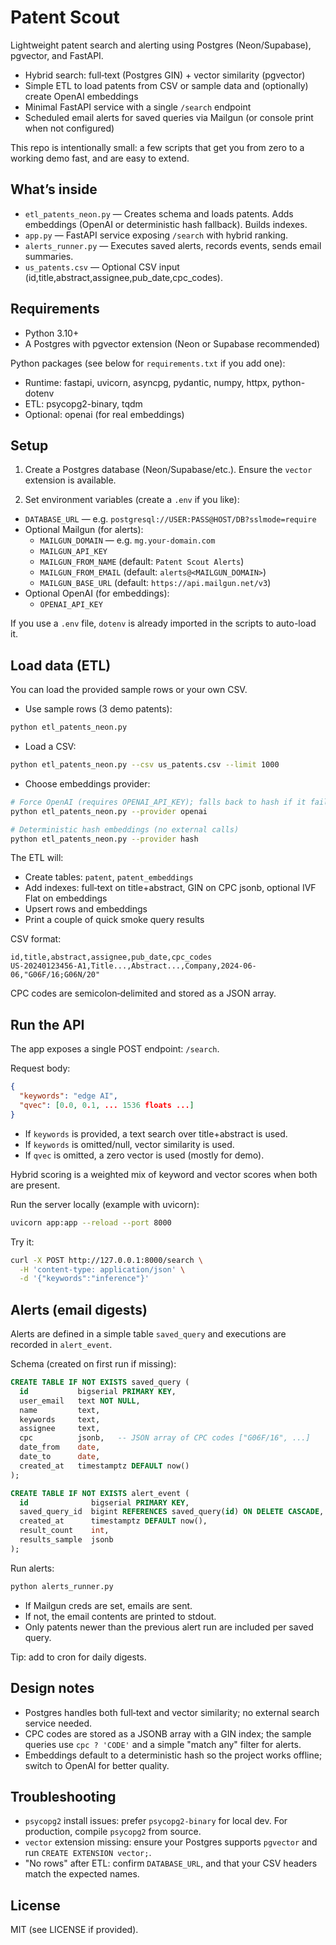 # Patent Scout

Lightweight patent search and alerting using Postgres (Neon/Supabase), pgvector, and FastAPI.

- Hybrid search: full‑text (Postgres GIN) + vector similarity (pgvector)
- Simple ETL to load patents from CSV or sample data and (optionally) create OpenAI embeddings
- Minimal FastAPI service with a single `/search` endpoint
- Scheduled email alerts for saved queries via Mailgun (or console print when not configured)

This repo is intentionally small: a few scripts that get you from zero to a working demo fast, and are easy to extend.

## What’s inside

- `etl_patents_neon.py` — Creates schema and loads patents. Adds embeddings (OpenAI or deterministic hash fallback). Builds indexes.
- `app.py` — FastAPI service exposing `/search` with hybrid ranking.
- `alerts_runner.py` — Executes saved alerts, records events, sends email summaries.
- `us_patents.csv` — Optional CSV input (id,title,abstract,assignee,pub_date,cpc_codes).

## Requirements

- Python 3.10+
- A Postgres with pgvector extension (Neon or Supabase recommended)

Python packages (see below for `requirements.txt` if you add one):

- Runtime: fastapi, uvicorn, asyncpg, pydantic, numpy, httpx, python-dotenv
- ETL: psycopg2-binary, tqdm
- Optional: openai (for real embeddings)

## Setup

1) Create a Postgres database (Neon/Supabase/etc.). Ensure the `vector` extension is available.

2) Set environment variables (create a `.env` if you like):

- `DATABASE_URL` — e.g. `postgresql://USER:PASS@HOST/DB?sslmode=require`
- Optional Mailgun (for alerts):
  - `MAILGUN_DOMAIN` — e.g. `mg.your-domain.com`
  - `MAILGUN_API_KEY`
  - `MAILGUN_FROM_NAME` (default: `Patent Scout Alerts`)
  - `MAILGUN_FROM_EMAIL` (default: `alerts@<MAILGUN_DOMAIN>`) 
  - `MAILGUN_BASE_URL` (default: `https://api.mailgun.net/v3`)
- Optional OpenAI (for embeddings):
  - `OPENAI_API_KEY`

If you use a `.env` file, `dotenv` is already imported in the scripts to auto-load it.

## Load data (ETL)

You can load the provided sample rows or your own CSV.

- Use sample rows (3 demo patents):

```bash
python etl_patents_neon.py
```

- Load a CSV:

```bash
python etl_patents_neon.py --csv us_patents.csv --limit 1000
```

- Choose embeddings provider:

```bash
# Force OpenAI (requires OPENAI_API_KEY); falls back to hash if it fails
python etl_patents_neon.py --provider openai

# Deterministic hash embeddings (no external calls)
python etl_patents_neon.py --provider hash
```

The ETL will:
- Create tables: `patent`, `patent_embeddings`
- Add indexes: full‑text on title+abstract, GIN on CPC jsonb, optional IVF Flat on embeddings
- Upsert rows and embeddings
- Print a couple of quick smoke query results

CSV format:

```
id,title,abstract,assignee,pub_date,cpc_codes
US-20240123456-A1,Title...,Abstract...,Company,2024-06-06,"G06F/16;G06N/20"
```

CPC codes are semicolon‑delimited and stored as a JSON array.

## Run the API

The app exposes a single POST endpoint: `/search`.

Request body:

```json
{
  "keywords": "edge AI",
  "qvec": [0.0, 0.1, ... 1536 floats ...]
}
```

- If `keywords` is provided, a text search over title+abstract is used.
- If `keywords` is omitted/null, vector similarity is used.
- If `qvec` is omitted, a zero vector is used (mostly for demo).

Hybrid scoring is a weighted mix of keyword and vector scores when both are present.

Run the server locally (example with uvicorn):

```bash
uvicorn app:app --reload --port 8000
```

Try it:

```bash
curl -X POST http://127.0.0.1:8000/search \
  -H 'content-type: application/json' \
  -d '{"keywords":"inference"}'
```

## Alerts (email digests)

Alerts are defined in a simple table `saved_query` and executions are recorded in `alert_event`.

Schema (created on first run if missing):

```sql
CREATE TABLE IF NOT EXISTS saved_query (
  id           bigserial PRIMARY KEY,
  user_email   text NOT NULL,
  name         text,
  keywords     text,
  assignee     text,
  cpc          jsonb,   -- JSON array of CPC codes ["G06F/16", ...]
  date_from    date,
  date_to      date,
  created_at   timestamptz DEFAULT now()
);

CREATE TABLE IF NOT EXISTS alert_event (
  id              bigserial PRIMARY KEY,
  saved_query_id  bigint REFERENCES saved_query(id) ON DELETE CASCADE,
  created_at      timestamptz DEFAULT now(),
  result_count    int,
  results_sample  jsonb
);
```

Run alerts:

```bash
python alerts_runner.py
```

- If Mailgun creds are set, emails are sent.
- If not, the email contents are printed to stdout.
- Only patents newer than the previous alert run are included per saved query.

Tip: add to cron for daily digests.

## Design notes

- Postgres handles both full‑text and vector similarity; no external search service needed.
- CPC codes are stored as a JSONB array with a GIN index; the sample queries use `cpc ? 'CODE'` and a simple "match any" filter for alerts.
- Embeddings default to a deterministic hash so the project works offline; switch to OpenAI for better quality.

## Troubleshooting

- `psycopg2` install issues: prefer `psycopg2-binary` for local dev. For production, compile `psycopg2` from source.
- `vector` extension missing: ensure your Postgres supports `pgvector` and run `CREATE EXTENSION vector;`.
- "No rows" after ETL: confirm `DATABASE_URL`, and that your CSV headers match the expected names.

## License

MIT (see LICENSE if provided).